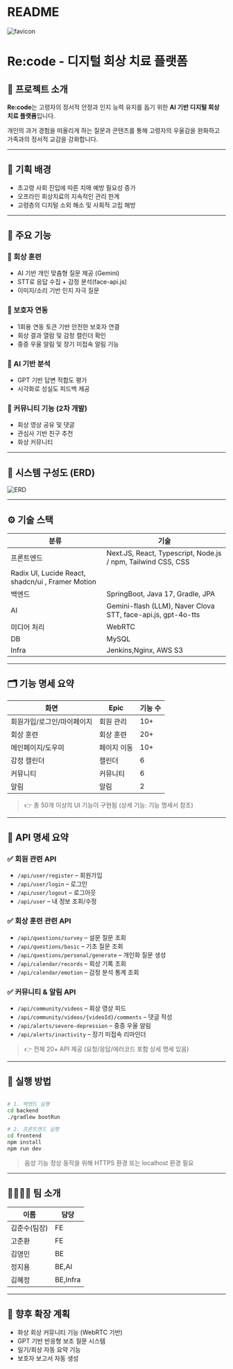 # README

![favicon](./docs/favicon.png)

# Re:code - 디지털 회상 치료 플랫폼

## 📌 프로젝트 소개

**Re:code**는 고령자의 정서적 안정과 인지 능력 유지를 돕기 위한 **AI 기반 디지털 회상 치료 플랫폼**입니다.

개인의 과거 경험을 떠올리게 하는 질문과 콘텐츠를 통해 고령자의 우울감을 완화하고 가족과의 정서적 교감을 강화합니다.

---

## 🎯 기획 배경

- 초고령 사회 진입에 따른 치매 예방 필요성 증가
- 오프라인 회상치료의 지속적인 관리 한계
- 고령층의 디지털 소외 해소 및 사회적 고립 해방

---

## 🎨 주요 기능

### 🔹 회상 훈련

- AI 기반 개인 맞춤형 질문 제공 (Gemini)
- STT로 응답 수집 + 감정 분석(face-api.js)
- 이미지/소리 기반 인지 자극 질문

### 🔹 보호자 연동

- 1회용 연동 토큰 기반 안전한 보호자 연결
- 회상 결과 열람 및 감정 캘린더 확인
- 중증 우울 알림 및 장기 미접속 알림 기능

### 🔹 AI 기반 분석

- GPT 기반 답변 적합도 평가
- 시각화로 성실도 피드백 제공

### 🔹 커뮤니티 기능 (2차 개발)

- 회상 영상 공유 및 댓글
- 관심사 기반 친구 추천
- 화상 커뮤니티

---

## 🧩 시스템 구성도 (ERD)

![ERD](./docs/13기_공통PJT_중간발표_E105_고정삼.김.🍙-ERD.png)

---

## ⚙️ 기술 스택

| 분류 | 기술 |
| --- | --- |
| 프론트엔드 | Next.JS, React, Typescript, Node.js / npm, Tailwind CSS, CSS
Radix UI,  Lucide React, shadcn/ui , Framer Motion |
| 백엔드 | SpringBoot, Java 17, Gradle, JPA |
| AI | Gemini-flash (LLM), Naver Clova STT, face-api.js, gpt-4o-tts |
| 미디어 처리 | WebRTC |
| DB | MySQL |
| Infra | Jenkins,Nginx, AWS S3 |

---

## 🗂️ 기능 명세 요약

| 화면 | Epic | 기능 수 |
| --- | --- | --- |
| 회원가입/로그인/마이페이지 | 회원 관리 | 10+ |
| 회상 훈련 | 회상 훈련 | 20+ |
| 메인페이지/도우미 | 페이지 이동 | 10+ |
| 감정 캘린더 | 캘린더 | 6 |
| 커뮤니티 | 커뮤니티 | 6 |
| 알림 | 알림 | 2 |

> 👉 총 50개 이상의 UI 기능이 구현됨 (상세 기능: 기능 명세서 참조)
> 

---

## 🔌 API 명세 요약

### ✅ 회원 관련 API

- `/api/user/register` – 회원가입
- `/api/user/login` – 로그인
- `/api/user/logout` – 로그아웃
- `/api/user` – 내 정보 조회/수정

### ✅ 회상 훈련 관련 API

- `/api/questions/survey` – 설문 질문 조회
- `/api/questions/basic` – 기초 질문 조회
- `/api/questions/personal/generate` – 개인화 질문 생성
- `/api/calendar/records` – 회상 기록 조회
- `/api/calendar/emotion` – 감정 분석 통계 조회

### ✅ 커뮤니티 & 알림 API

- `/api/community/videos` – 회상 영상 피드
- `/api/community/videos/{videoId}/comments` – 댓글 작성
- `/api/alerts/severe-depression` – 중증 우울 알림
- `/api/alerts/inactivity` – 장기 미접속 리마인더

> 👉 전체 20+ API 제공 (요청/응답/에러코드 포함 상세 명세 있음)
> 

---

## 🚀 실행 방법

```bash

# 1. 백엔드 실행
cd backend
./gradlew bootRun

# 2. 프론트엔드 실행
cd frontend
npm install
npm run dev

```

> 음성 기능 정상 동작을 위해 HTTPS 환경 또는 localhost 환경 필요
> 

---

## 👨‍👩‍👧‍👦 팀 소개

| 이름 | 담당 |
| --- | --- |
| 김준수(팀장) | FE |
| 고준환 | FE |
| 김영민 | BE |
| 정지용 | BE,AI |
| 김혜정 | BE,Infra |

---

## 📌 향후 확장 계획

- 화상 회상 커뮤니티 기능 (WebRTC 기반)
- GPT 기반 반응형 보조 질문 시스템
- 일기/회상 자동 요약 기능
- 보호자 보고서 자동 생성